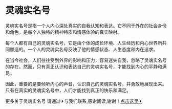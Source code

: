 # 灵魂实名号

灵魂实名号是指一个人内心深处真实的自我认知和表达。它不同于外在的社会身份和角色，是每个人独特的精神特质和情感体验的真实映射。

每个人都有自己的灵魂实名号，它是由个体的成长环境、人生经历和内心世界所共同塑造的。一个人的灵魂实名号反映了他的情感状态、人生态度和内在追求。

在当今社会，人们往往受到外界的影响和压力，容易迷失自我，忽略了灵魂实名号的存在。然而，只有真正认识和表达自己的灵魂实名号，才能找到内心的平静和满足。

因此，重要的是要倾听内心的声音，认识自己的灵魂实名号，并勇敢地展现出来。只有在真实的灵魂实名号中，人们才能找到真正的快乐和满足。

更多关于灵魂实名号 请通过✈与我们联系,感谢阅读,谢谢！[点击这里✈](https://t.me/lm999bot)